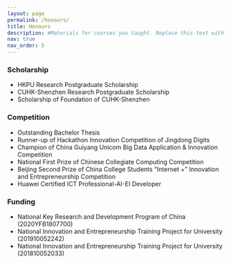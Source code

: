 ```yaml
---
layout: page
permalink: /honours/
title: Honours
description: #Materials for courses you taught. Replace this text with your description.
nav: true
nav_order: 5
---
```


### Scholarship
- HKPU Research Postgraduate Scholarship
- CUHK-Shenzhen Research Postgraduate Scholarship
- Scholarship of Foundation of CUHK-Shenzhen

### Competition
- Outstanding Bachelor Thesis
- Runner-up of Hackathon Innovation Competition of Jingdong Digits
- Champion of China Guiyang Unicom Big Data Application & Innovation Competition
- National First Prize of Chinese Collegiate Computing Competition
- Beijing Second Prize of China College Students “Internet +” Innovation and Entrepreneurship Competition
- Huawei Certified ICT Professional-AI-EI Developer

### Funding
- National Key Research and Development Program of China (2020YFB1807700)
- National Innovation and Entrepreneurship Training Project for University (201910052242)
- National Innovation and Entrepreneurship Training Project for University (201810052033)

